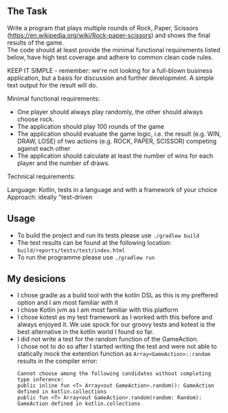 ## The Task

Write a program that plays multiple rounds of Rock, Paper, Scissors (https://en.wikipedia.org/wiki/Rock-paper-scissors) and shows the final results of the game.  
The code should at least provide the minimal functional requirements listed below, have high test coverage and adhere to common clean code rules.

KEEP IT SIMPLE - remember: we're not looking for a full-blown business application, but a basis for discussion and further development. A simple text output for the result will do.

Minimal functional requirements:

* One player should always play randomly, the other should always choose rock.  
* The application should play 100 rounds of the game  
* The application should evaluate the game logic, i.e. the result (e.g. WIN, DRAW, LOSE) of two actions (e.g. ROCK, PAPER, SCISSOR) competing against each other  
* The application should calculate at least the number of wins for each player and the number of draws.  


Technical requirements:

Language: Kotlin, tests in a language and with a framework of your choice  
Approach: ideally "test-driven

## Usage

* To build the project and run its tests please use `./gradlew build`
* The test results can be found at the following location: `build/reports/tests/test/index.html`
* To run the programme please use `./gradlew run`


## My desicions

* I chose gradle as a build tool with the kotlin DSL as this is my preffered option and I am most familiar with it
* I chose Kotlin jvm as I am most familiar with this platform  
* I chose kotest as my test framework as I worked with this before and always enjoyed it. We use spock for our groovy tests and kotest is the best alternative in the kotlin world I found so far.
* I did not write a test for the random function of the GameAction.  
  I chose not to do so after I started writing the test and were not able to statically mock the extention function as `Array<GameAction>::random` results in the compiler error:   
  ```
  Cannot choose among the following candidates without completing type inference:  
  public inline fun <T> Array<out GameAction>.random(): GameAction defined in kotlin.collections
  public fun <T> Array<out GameAction>.random(random: Random): GameAction defined in kotlin.collections
  ```
